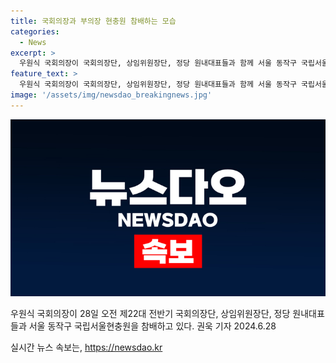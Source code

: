```yaml
---
title: 국회의장과 부의장 현충원 참배하는 모습
categories:
  - News
excerpt: >
  우원식 국회의장이 국회의장단, 상임위원장단, 정당 원내대표들과 함께 서울 동작구 국립서울현충원을 참배했다. (150자)
feature_text: >
  우원식 국회의장이 국회의장단, 상임위원장단, 정당 원내대표들과 함께 서울 동작구 국립서울현충원을 참배했다. (150자)
image: '/assets/img/newsdao_breakingnews.jpg'
---
```


<p><img src="/assets/img/newsdao_breakingnews.jpg" alt="pcversion 속보" /></p>

<p data-ke-size="size16">우원식 국회의장이 28일 오전 제22대 전반기 국회의장단, 상임위원장단, 정당 원내대표들과 서울 동작구 국립서울현충원을 참배하고 있다. 권욱 기자 2024.6.28</p>
실시간 뉴스 속보는, <a href="https://newsdao.kr" rel="dofollow">https://newsdao.kr</a>


